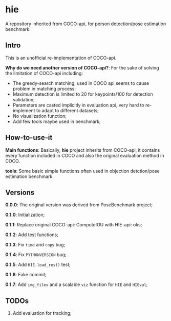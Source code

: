 # hie
A repository inherited from COCO-api, for person detection/pose estimation benchmark.

## Intro

This is an unofficial re-implementation of COCO-api.

**Why do we need another version of COCO-api?**: For the sake of solving the limitation of COCO-api including:
* The greedy-search matching, used in COCO api seems to cause problem in matching process;
* Maximum detection is limited to 20 for keypoints/100 for detection validation;
* Parameters are casted implicitly in evaluation api, very hard to re-implement to adapt to different datasets;
* No visualization function;
* Add few tools maybe used in benchmark;



## How-to-use-it

**Main functions**: Basically, **hie** project inherits from COCO-api, it contains every function included in COCO and also the original evaluation method in COCO.

**tools**: Some basic simple functions often used in objection detction/pose estimation benchmark.





## Versions

**0.0.0**: The original version was derived from PoseBenchmark project;

**0.1.0**: Initialization;

**0.1.1**: Replace original COCO-api: ComputeIOU with HIE-api: oks;

**0.1.2**: Add test functions;

**0.1.3**: Fix `time` and `copy` bug;

**0.1.4**: Fix `PYTHONVERSION` bug;

**0.1.5**: Add `HIE.load_res()` test;

**0.1.6**: Fake commit;

**0.1.7**: Add `img_files` and a scalable `viz` function for `HIE` and `HIEval`;


## TODOs

1. Add evaluation for tracking;

